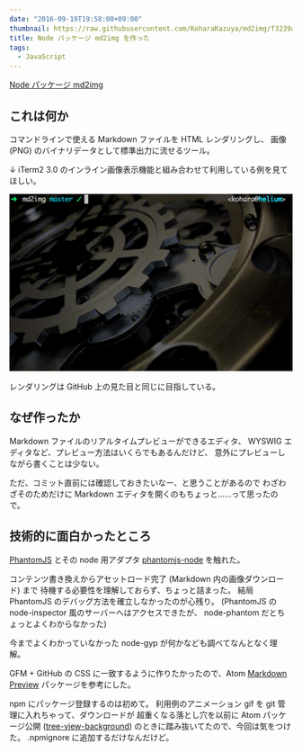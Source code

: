 ```yaml
---
date: "2016-09-19T19:58:00+09:00"
thumbnail: https://raw.githubusercontent.com/KoharaKazuya/md2img/f3239ac8fd6ccd583e049211c14ab160218e2696/readme_assets/usage-sample.gif
title: Node パッケージ md2img を作った
tags:
  - JavaScript
---
```


[Node パッケージ md2img](https://www.npmjs.com/package/md2img)

## これは何か

コマンドラインで使える Markdown ファイルを HTML レンダリングし、
画像 (PNG) のバイナリデータとして標準出力に流せるツール。

↓ iTerm2 3.0 のインライン画像表示機能と組み合わせて利用している例を見てほしい。

![使い方一例](https://raw.githubusercontent.com/KoharaKazuya/md2img/f3239ac8fd6ccd583e049211c14ab160218e2696/readme_assets/usage-sample.gif)

レンダリングは GitHub 上の見た目と同じに目指している。

## なぜ作ったか

Markdown ファイルのリアルタイムプレビューができるエディタ、
WYSWIG エディタなど、プレビュー方法はいくらでもあるんだけど、
意外にプレビューしながら書くことは少ない。

ただ、コミット直前には確認しておきたいなー、と思うことがあるので
わざわざそのためだけに Markdown エディタを開くのもちょっと……って思ったので。

## 技術的に面白かったところ

[PhantomJS](http://phantomjs.org/) とその node 用アダプタ [phantomjs-node](https://github.com/amir20/phantomjs-node) を触れた。

コンテンツ書き換えからアセットロード完了 (Markdown 内の画像ダウンロード) まで
待機する必要性を理解しておらず、ちょっと詰まった。
結局 PhantomJS のデバッグ方法を確立しなかったのが心残り。
(PhantomJS の node-inspector 風のサーバーへはアクセスできたが、
node-phantom だとちょっとよくわからなかった)

今までよくわかっていなかった node-gyp が何かなども調べてなんとなく理解。

GFM + GitHub の CSS に一致するように作りたかったので、Atom [Markdown Preview](https://atom.io/packages/markdown-preview)
パッケージを参考にした。

npm にパッケージ登録するのは初めて。
利用例のアニメーション gif を git 管理に入れちゃって、ダウンロードが
超重くなる落とし穴を以前に Atom パッケージ公開 ([tree-view-background](https://atom.io/packages/tree-view-background))
のときに踏み抜いてたので、今回は気をつけた。
.npmignore に追加するだけなんだけど。
